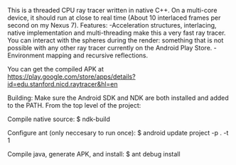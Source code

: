 This is a threaded CPU ray tracer written in native C++. On a multi-core device, it should run at close to real time (About 10 interlaced frames per second on my Nexus 7).
Features:
-Acceleration structures, interlacing, native implementation and multi-threading make this a very fast ray tracer. You can interact with the spheres during the render: something that is not possible with any other ray tracer currently on the Android Play Store.
-Environment mapping and recursive reflections.

You can get the compiled APK at https://play.google.com/store/apps/details?id=edu.stanford.nicd.raytracer&hl=en

Building:
Make sure the Android SDK and NDK are both installed and added to the PATH.
From the top level of the project:

Compile native source:
$ ndk-build

Configure ant (only neccesary to run once):
$ android update project -p . -t 1

Compile java, generate APK, and install:
$ ant debug install
